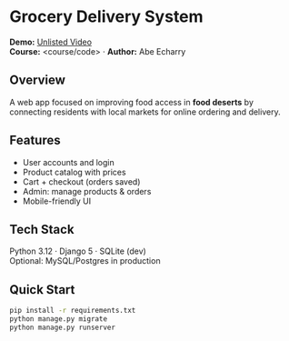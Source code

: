 # Grocery Delivery System

**Demo:** [Unlisted Video](<PASTE LINK>)  
**Course:** <course/code> · **Author:** Abe Echarry

## Overview
A web app focused on improving food access in **food deserts** by connecting residents with local markets for online ordering and delivery.

## Features
- User accounts and login
- Product catalog with prices
- Cart + checkout (orders saved)
- Admin: manage products & orders
- Mobile-friendly UI

## Tech Stack
Python 3.12 · Django 5 · SQLite (dev)  
Optional: MySQL/Postgres in production

## Quick Start
```bash
pip install -r requirements.txt
python manage.py migrate
python manage.py runserver
